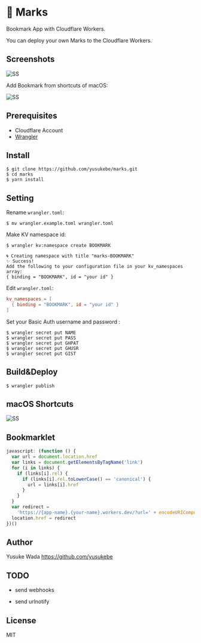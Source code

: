 # 🔖 Marks

Bookmark App with Cloudflare Workers.

You can deploy your own Marks to the Cloudflare Workers.

## Screenshots

![SS](https://user-images.githubusercontent.com/10682/156680928-90de1e4e-2409-4b70-b33b-d632d2fd46d1.png)

Add Bookmark from shortcuts of macOS:

![SS](https://user-images.githubusercontent.com/10682/156680941-975aaf03-c9f6-4ef6-af2d-948d3ed6c525.png)

## Prerequisites

* Cloudflare Account
* [Wrangler](https://developers.cloudflare.com/workers/cli-wrangler/)

## Install

```plain
$ git clone https://github.com/yusukebe/marks.git
$ cd marks
$ yarn install
```

## Setting

Rename `wrangler.toml`:

```plain
$ mv wrangler.example.toml wrangler.toml
```

Make KV namespace id:

```plain
$ wrangler kv:namespace create BOOKMARK

🌀 Creating namespace with title "marks-BOOKMARK"
✨ Success!
Add the following to your configuration file in your kv_namespaces array:
{ binding = "BOOKMARK", id = "your id" }
```

Edit `wrangler.toml`:

```toml
kv_namespaces = [
  { binding = "BOOKMARK", id = "your id" }
]
```

Set your Basic Auth username and password :


```plain
$ wrangler secret put NAME
$ wrangler secret put PASS
$ wrangler secret put GHPAT
$ wrangler secret put GHUSR
$ wrangler secret put GIST

```

## Build&Deploy

```plain
$ wrangler publish
```

## macOS Shortcuts

![SS](https://user-images.githubusercontent.com/10682/156721647-be28cc16-73d8-4059-83c9-0dcd2989d5f5.png)

## Bookmarklet

```js
javascript: (function () {
  var url = document.location.href
  var links = document.getElementsByTagName('link')
  for (i in links) {
    if (links[i].rel) {
      if (links[i].rel.toLowerCase() == 'canonical') {
        url = links[i].href
      }
    }
  }
  var redirect =
    'https://{app-name}.{your-name}.workers.dev/?url=' + encodeURIComponent(url)
  location.href = redirect
})()
```

## Author

Yusuke Wada <https://github.com/yusukebe>

## TODO
* send webhooks

* send urlnotify
## License

MIT
